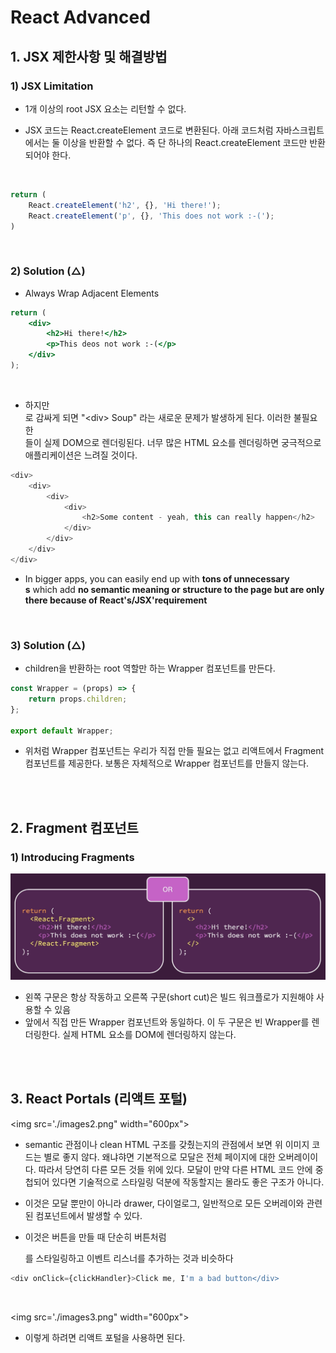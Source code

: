 # React Advanced

## 1. JSX 제한사항 및 해결방법

### 1) JSX Limitation

-   1개 이상의 root JSX 요소는 리턴할 수 없다.

-   JSX 코드는 React.createElement 코드로 변환된다. 아래 코드처럼 자바스크립트에서는 둘 이상을 반환할 수 없다. 즉 단 하나의 React.createElement 코드만 반환되어야 한다.

<br>

```javascript
return (
    React.createElement('h2', {}, 'Hi there!');
    React.createElement('p', {}, 'This does not work :-(');
)
```

<br>

### 2) Solution (△)

-   Always Wrap Adjacent Elements

```jsx
return (
    <div>
        <h2>Hi there!</h2>
        <p>This deos not work :-(</p>
    </div>
);
```

<br>

-   하지만 <div>로 감싸게 되면 \"\<div\> Soup\" 라는 새로운 문제가 발생하게 된다. 이러한 불필요한 <div>들이 실제 DOM으로 렌더링된다. 너무 많은 HTML 요소를 렌더링하면 궁극적으로 애플리케이션은 느려질 것이다.

```javascript
<div>
    <div>
        <div>
            <div>
                <h2>Some content - yeah, this can really happen</h2>
            </div>
        </div>
    </div>
</div>
```

-   In bigger apps, you can easily end up with **tons of unnecessary <div>s** which add **no semantic meaning or structure to the page but are only there because of React's/JSX'requirement**

<br>

### 3) Solution (△)

-   children을 반환하는 root 역할만 하는 Wrapper 컴포넌트를 만든다.

```javascript
const Wrapper = (props) => {
    return props.children;
};

export default Wrapper;
```

-   위처럼 Wrapper 컴포넌트는 우리가 직접 만들 필요는 없고 리액트에서 Fragment 컴포넌트를 제공한다. 보통은 자체적으로 Wrapper 컴포넌트를 만들지 않는다.

<br><br>

## 2. Fragment 컴포넌트

### 1) Introducing Fragments

<img src="./images.png" width="600px"/>

-   왼쪽 구문은 항상 작동하고 오른쪽 구문(short cut)은 빌드 워크플로가 지원해야 사용할 수 있음
-   앞에서 직접 만든 Wrapper 컴포넌트와 동일하다. 이 두 구문은 빈 Wrapper를 렌더링한다. 실제 HTML 요소를 DOM에 렌더링하지 않는다.

<br><br>

## 3. React Portals (리액트 포털)

<img src='./images2.png" width="600px">

-   semantic 관점이나 clean HTML 구조를 갖췄는지의 관점에서 보면 위 이미지 코드는 별로 좋지 않다. 왜냐햐면 기본적으로 모달은 전체 페이지에 대한 오버레이이다. 따라서 당연히 다른 모든 것들 위에 있다. 모달이 만약 다른 HTML 코드 안에 중첩되어 있다면 기술적으로 스타일링 덕분에 작동할지는 몰라도 좋은 구조가 아니다.
-   이것은 모달 뿐만이 아니라 drawer, 다이얼로그, 일반적으로 모든 오버레이와 관련된 컴포넌트에서 발생할 수 있다.

-   이것은 버튼을 만들 때 단순히 버튼처럼 <div>를 스타일링하고 이벤트 리스너를 추가하는 것과 비슷하다

```javascript
<div onClick={clickHandler}>Click me, I'm a bad button</div>
```

<br>

<img src='./images3.png" width="600px">

-   이렇게 하려면 리액트 포털을 사용하면 된다.

